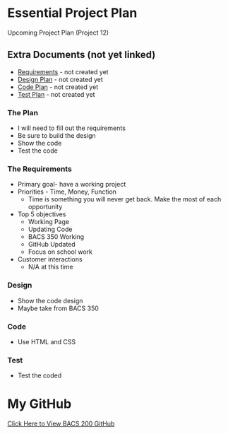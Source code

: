 
# Essential Project Plan

Upcoming Project Plan (Project 12)


## Extra Documents (not yet linked)
* [Requirements](Requirements.md) - not created yet
* [Design Plan](Design.md) - not created yet
* [Code Plan](Code.md) - not created yet
* [Test Plan](Test.md) - not created yet


### The Plan
* I will need to fill out the requirements
* Be sure to build the design
* Show the code
* Test the code


### The Requirements
* Primary goal- have a working project
* Priorities - Time, Money, Function
   * Time is something you will never get back. Make the most of each opportunity
* Top 5 objectives
   * Working Page
   * Updating Code
   * BACS 350 Working
   * GitHub Updated
   * Focus on school work
* Customer interactions
   * N/A at this time


### Design
* Show the code design
* Maybe take from BACS 350


### Code
* Use HTML and CSS


### Test
* Test the coded


# My GitHub
[Click Here to View BACS 200 GitHub](https://github.com/leon1583/bacs200)